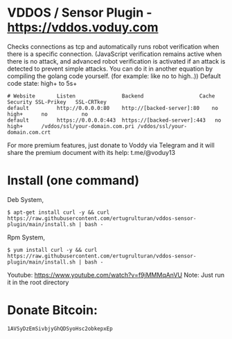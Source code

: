 # VDDOS / Sensor Plugin - https://vddos.voduy.com

Checks connections as tcp and automatically runs robot verification when there is a specific connection. (JavaScript verification remains active when there is no attack, and advanced robot verification is activated if an attack is detected to prevent simple attacks. You can do it in another equation by compiling the golang code yourself. (for example: like no to high..)) Default code state: high+ to 5s+ 
```
# Website       Listen               Backend                  Cache Security SSL-Prikey   SSL-CRTkey
default         http://0.0.0.0:80    http://[backed-server]:80    no    high+      no           no
default         https://0.0.0.0:443  https://[backed-server]:443   no    high+      /vddos/ssl/your-domain.com.pri /vddos/ssl/your-domain.com.crt
```
For more premium features, just donate to Voddy via Telegram and it will share the premium document with its help: t.me/@voduy13

# Install (one command)
Deb System,

```
$ apt-get install curl -y && curl https://raw.githubusercontent.com/ertugrulturan/vddos-sensor-plugin/main/install.sh | bash -
```
Rpm System,
```
$ yum install curl -y && curl https://raw.githubusercontent.com/ertugrulturan/vddos-sensor-plugin/main/install.sh | bash -
```
Youtube: https://www.youtube.com/watch?v=f9jMMMqAnVU
Note: Just run it in the root directory



# Donate Bitcoin: 
```
1AVSyDzEmSivbjyGhQDSyoHsc2obkepxEp
```
